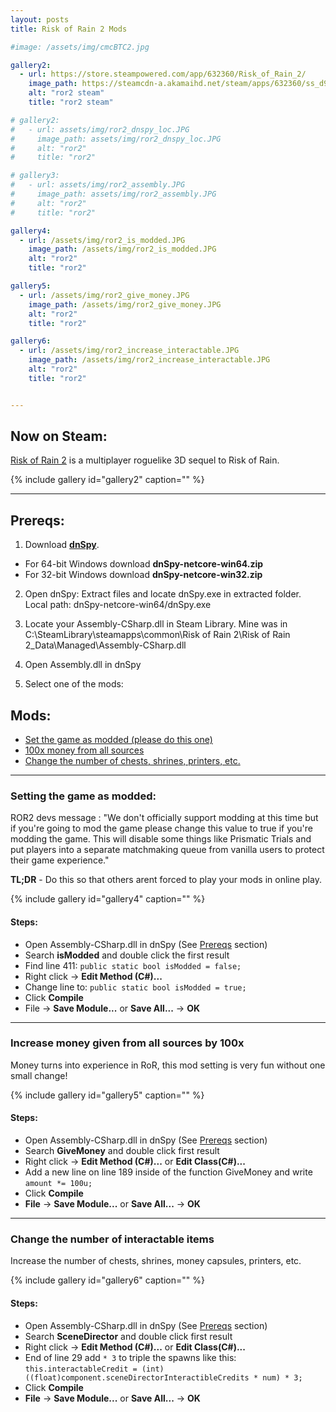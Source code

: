 ```yaml
---
layout: posts
title: Risk of Rain 2 Mods

#image: /assets/img/cmcBTC2.jpg 

gallery2: 
  - url: https://store.steampowered.com/app/632360/Risk_of_Rain_2/
    image_path: https://steamcdn-a.akamaihd.net/steam/apps/632360/ss_d93451e8534c512fcf15e1d8c7a02e2277807aa7.600x338.jpg?t=1554475761
    alt: "ror2 steam"
    title: "ror2 steam"

# gallery2:
#   - url: assets/img/ror2_dnspy_loc.JPG
#     image_path: assets/img/ror2_dnspy_loc.JPG
#     alt: "ror2"
#     title: "ror2"

# gallery3:
#   - url: assets/img/ror2_assembly.JPG
#     image_path: assets/img/ror2_assembly.JPG
#     alt: "ror2"
#     title: "ror2"

gallery4:
  - url: /assets/img/ror2_is_modded.JPG
    image_path: /assets/img/ror2_is_modded.JPG
    alt: "ror2"
    title: "ror2"

gallery5:
  - url: /assets/img/ror2_give_money.JPG
    image_path: /assets/img/ror2_give_money.JPG
    alt: "ror2"
    title: "ror2"

gallery6:
  - url: /assets/img/ror2_increase_interactable.JPG
    image_path: /assets/img/ror2_increase_interactable.JPG
    alt: "ror2"
    title: "ror2"


---
```

## Now on Steam:

[Risk of Rain 2](https://store.steampowered.com/app/632360/Risk_of_Rain_2/) is a multiplayer roguelike 3D sequel to Risk of Rain.

{% include gallery id="gallery2" caption="" %}

<!-- [Risk of Rain 2](https://store.steampowered.com/app/632360/Risk_of_Rain_2/) is a multiplayer roguelike 3D sequel to Risk of Rain. -->
___

## Prereqs:

1. Download [**dnSpy**](https://github.com/0xd4d/dnSpy/releases). 
  * For 64-bit Windows download **dnSpy-netcore-win64.zip**
  * For 32-bit Windows download **dnSpy-netcore-win32.zip**
2. Open dnSpy: Extract files and locate dnSpy.exe in extracted folder. Local path: dnSpy-netcore-win64/dnSpy.exe 

3. Locate your Assembly-CSharp.dll in Steam Library. Mine was in C:\SteamLibrary\steamapps\common\Risk of Rain 2\Risk of Rain 2_Data\Managed\Assembly-CSharp.dll 


4. Open Assembly.dll in dnSpy
5. Select one of the mods:

## Mods:

  * [Set the game as modded (please do this one)](#setting-the-game-as-modded)
  * [100x money from all sources](#increase-money-given-from-all-sources-by-100x)
  * [Change the number of chests, shrines, printers, etc.](#change-the-number-of-interactable-items)

___

### Setting the game as modded:
ROR2 devs message : "We don't officially support modding at this time but if you're going to mod the game please change this value to true if you're modding the game. This will disable some things like Prismatic Trials and put players into a separate matchmaking queue from vanilla users to protect their game experience."

**TL;DR** - Do this so that others arent forced to play your mods in online play. 

{% include gallery id="gallery4" caption="" %}
#### Steps:
* Open Assembly-CSharp.dll in dnSpy (See [Prereqs](#prereqs) section)
* Search **isModded** and double click the first result
* Find line 411: `public static bool isModded = false;`
* Right click -> **Edit Method (C#)...**
* Change line to: `public static bool isModded = true;`
* Click **Compile**
* File -> **Save Module...** or **Save All...** -> **OK**

___

### Increase money given from all sources by 100x
Money turns into experience in RoR, this mod setting is very fun without one small change!

{% include gallery id="gallery5" caption="" %}
#### Steps:
* Open Assembly-CSharp.dll in dnSpy (See [Prereqs](#prereqs) section)
* Search **GiveMoney** and double click first result
* Right click -> **Edit Method (C#)...** or **Edit Class(C#)...**
* Add a new line on line 189 inside of the function GiveMoney and write `amount *= 100u;`
* Click **Compile**
* **File** -> **Save Module...** or **Save All...** -> **OK**

___

### Change the number of interactable items
Increase the number of chests, shrines, money capsules, printers, etc.

{% include gallery id="gallery6" caption="" %}
#### Steps:
* Open Assembly-CSharp.dll in dnSpy (See [Prereqs](#prereqs) section)
* Search **SceneDirector** and double click first result
* Right click -> **Edit Method (C#)...** or **Edit Class(C#)...**
* End of line 29 add `* 3` to triple the spawns like this: `this.interactableCredit = (int)((float)component.sceneDirectorInteractibleCredits * num) * 3;` 
* Click **Compile**
* **File** -> **Save Module...** or **Save All...** -> **OK**


